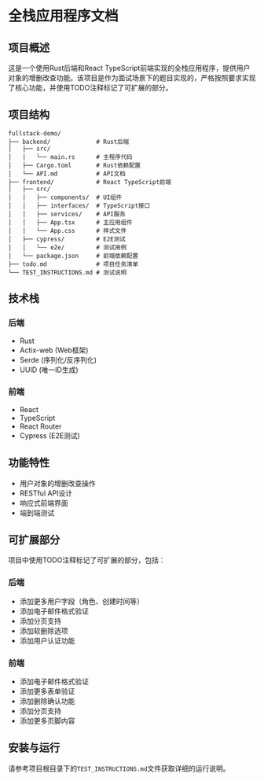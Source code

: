 # 全栈应用程序文档

## 项目概述

这是一个使用Rust后端和React TypeScript前端实现的全栈应用程序，提供用户对象的增删改查功能。该项目是作为面试场景下的题目实现的，严格按照要求实现了核心功能，并使用TODO注释标记了可扩展的部分。

## 项目结构

```
fullstack-demo/
├── backend/             # Rust后端
│   ├── src/
│   │   └── main.rs      # 主程序代码
│   ├── Cargo.toml       # Rust依赖配置
│   └── API.md           # API文档
├── frontend/            # React TypeScript前端
│   ├── src/
│   │   ├── components/  # UI组件
│   │   ├── interfaces/  # TypeScript接口
│   │   ├── services/    # API服务
│   │   ├── App.tsx      # 主应用组件
│   │   └── App.css      # 样式文件
│   ├── cypress/         # E2E测试
│   │   └── e2e/         # 测试用例
│   └── package.json     # 前端依赖配置
├── todo.md              # 项目任务清单
└── TEST_INSTRUCTIONS.md # 测试说明
```

## 技术栈

### 后端
- Rust
- Actix-web (Web框架)
- Serde (序列化/反序列化)
- UUID (唯一ID生成)

### 前端
- React
- TypeScript
- React Router
- Cypress (E2E测试)

## 功能特性

- 用户对象的增删改查操作
- RESTful API设计
- 响应式前端界面
- 端到端测试

## 可扩展部分

项目中使用TODO注释标记了可扩展的部分，包括：

### 后端
- 添加更多用户字段（角色、创建时间等）
- 添加电子邮件格式验证
- 添加分页支持
- 添加软删除选项
- 添加用户认证功能

### 前端
- 添加电子邮件格式验证
- 添加更多表单验证
- 添加删除确认功能
- 添加分页支持
- 添加更多页脚内容

## 安装与运行

请参考项目根目录下的`TEST_INSTRUCTIONS.md`文件获取详细的运行说明。
